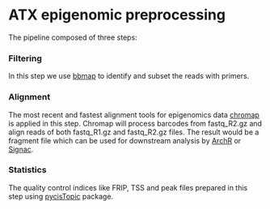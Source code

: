 # ATX epigenomic preprocessing
The pipeline composed of three steps:

### Filtering 
In this step we use [bbmap](https://github.com/BioInfoTools/BBMap/blob/master/sh/bbduk.sh) to identify and subset the reads with primers.

### Alignment 
The most recent and fastest alignment tools for epigenomics data [chromap](https://github.com/haowenz/chromap) is applied in this step. Chromap will process barcodes from fastq_R2.gz and  align reads of both fastq_R1.gz and fastq_R2.gz files. The result would be a fragment file which can be used for downstream analysis by [ArchR](https://www.archrproject.com/) or [Signac](https://stuartlab.org/signac/).

### Statistics 
The quality control indices like FRIP, TSS and peak files prepared in this step using [pycisTopic](https://github.com/aertslab/pycisTopic) package.
